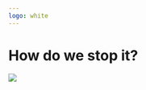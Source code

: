 ```yaml
---
logo: white
---
```


<h1 class="callout callout--title absolute z-2">How do we stop it?</h1>

<img src="/slowloris/wall.jpg" class="absolute top-0 left-0 h-full w-full"/>

<!--
Emphasize **“How”** and **“stop it”**?
-->
